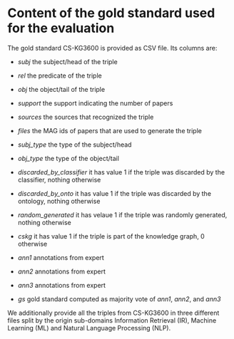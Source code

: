 # Content of the gold standard used for the evaluation

The gold standard CS-KG3600 is provided as CSV file. Its columns are:

- *subj* the subject/head of the triple

- *rel* the predicate of the triple

- *obj* the object/tail of the triple

- *support*	the support indicating the number of papers

- *sources*	the sources that recognized the triple

- *files* the MAG ids of papers that are used to generate the triple

- *subj_type* the type of the subject/head
	
- *obj_type* the type of the object/tail

- *discarded_by_classifier* it has value 1 if the triple was discarded by the classifier, nothing otherwise

- *discarded_by_onto* it has value 1 if the triple was discarded by the ontology, nothing otherwise

- *random_generated* it has velaue 1 if the triple was randomly generated, nothing otherwise

- *cskg* it has value 1 if the triple is part of the knowledge graph, 0 otherwise

- *ann1* annotations from expert 

- *ann2*  annotations from expert 

- *ann3*  annotations from expert 

- *gs* gold standard computed as majority vote of *ann1*, *ann2*, and *ann3*


We additionally provide all the triples from CS-KG3600 in three different files split by the origin sub-domains Information Retrieval (IR), Machine Learning (ML) and Natural Language Processing (NLP).

